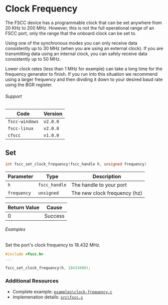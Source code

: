 # Clock Frequency
The FSCC device has a programmable clock that can be set anywhere from
20 KHz to 200 MHz. However, this is not the full operational range of an
FSCC port, only the range that the onboard clock can be set to.

Using one of the synchronous modes you can only receive data consistently
up to 30 MHz (when you are using an external clock). If you are transmitting
data using an internal clock, you can safely receive data consistently up to 50 MHz.

Lower clock rates (less than 1 MHz for example) can take a long time for 
the frequency generator to finish. If you run into this situation we 
recommend using a larger frequency and then dividing it down to your 
desired baud rate using the BGR register.

###### Support
| Code           | Version
| -------------- | --------
| `fscc-windows` | `v2.0.0` 
| `fscc-linux`   | `v2.0.0` 
| `cfscc`        | `v1.0.0`


## Set
```c
int fscc_set_clock_frequency(fscc_handle h, unsigned frequency)
```

| Parameter    | Type          | Description
| ------------ | ------------- | ----------------------------
| `h`          | `fscc_handle` | The handle to your port
| `frequency`  | `unsigned`    | The new clock frequency (hz)

| Return Value | Cause
| ------------ | -------
| 0            | Success


###### Examples
Set the port's clock frequency to 18.432 MHz.
```c
#include <fscc.h>
...

fscc_set_clock_frequency(h, 18432000);
```


### Additional Resources
- Complete example: [`examples\clock-frequency.c`](https://github.com/commtech/cfscc/blob/master/examples/clock-frequency.c)
- Implemenation details: [`src\fscc.c`](https://github.com/commtech/cfscc/blob/master/src/fscc.c)
